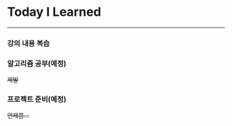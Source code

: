 # Today I Learned

-----

### 강의 내용 복습



### 알고리즘 공부(예정)

~~제발~~



### 프로젝트 준비(예정)

~~언제쯤...~~



